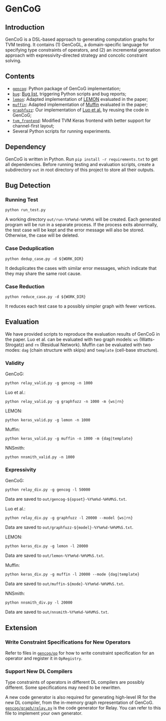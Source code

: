 # GenCoG

## Introduction

GenCoG is a DSL-based approach to generating computation graphs for TVM testing. It contains (1)
GenCoGL, a domain-specific language for specifying type constraints of operators, and (2) an
incremental generation approach with expressivity-directed strategy and concolic constraint solving.

## Contents

* [`gencog`](gencog): Python package of GenCoG implementation;
* [`bug`](bug): [Bug list](bug/bug_list.md), triggering Python scripts and bug reports;
* [`lemon`](lemon): Adapted implementation of [LEMON](https://github.com/Jacob-yen/LEMON) evaluated
  in the paper;
* [`muffin`](muffin): Adapted implementation of [Muffin](https://github.com/library-testing/Muffin)
  evaluated in the paper;
* [`graphfuzz`](graphfuzz): Our implementation
  of [Luo et al.](https://ieeexplore.ieee.org/document/9401995/) by reusing the code in GenCoG;
* [`tvm_frontend`](tvm_frontend): Modified TVM Keras frontend with better support for channel-first
  layout;
* Several Python scripts for running experiments.

## Dependency

GenCoG is written in Python. Run `pip install -r requirements.txt` to get all dependencies. Before
running testing and evaluation scripts, create a subdirectory `out` in root directory of this
project to store all their outputs.

## Bug Detection

### Running Test

```shell
python run_test.py
```

A working directory `out/run-%Y%m%d-%H%M%S` will be created. Each generated program will be run in a
separate process. If the process exits abnormally, the test case will be kept and the error message
will also be stored. Otherwise, the case will be deleted.

### Case Deduplication

```shell
python dedup_case.py -d ${WORK_DIR}
```

It deduplicates the cases with similar error messages, which indicate that they may share the same
root cause.

### Case Reduction

```shell
python reduce_case.py -d ${WORK_DIR}
```

It reduces each test case to a possibly simpler graph with fewer vertices.

## Evaluation

We have provided scripts to reproduce the evaluation results of GenCoG in the paper. Luo et al. can
be evaluated with two graph models: `ws` (Watts-Strogatz) and `rn` (Residual Network). Muffin can be
evaluated with two modes: `dag` (chain structure with skips) and `template` (cell-base structure).

### Validity

GenCoG:

```shell
python relay_valid.py -g gencog -n 1000
```

Luo et al.:

```shell
python relay_valid.py -g graphfuzz -n 1000 -m {ws|rn}
```

LEMON:

```shell
python keras_valid.py -g lemon -n 1000
```

Muffin:

```shell
python keras_valid.py -g muffin -n 1000 -m {dag|template}
```

NNSmith:

```shell
python nnsmith_valid.py -n 1000
```

### Expressivity

GenCoG:

```shell
python relay_div.py -g gencog -l 50000
```

Data are saved to `out/gencog-${opset}-%Y%m%d-%H%M%S.txt`.

Luo et al.:

```shell
python relay_div.py -g graphfuzz -l 20000 --model {ws|rn}
```

Data are saved to `out/graphfuzz-${model}-%Y%m%d-%H%M%S.txt`.

LEMON:

```shell
python keras_div.py -g lemon -l 20000
```

Data are saved to `out/lemon-%Y%m%d-%H%M%S.txt`.

Muffin:

```shell
python keras_div.py -g muffin -l 20000 --mode {dag|template}
```

Data are saved to `out/muffin-${mode}-%Y%m%d-%H%M%S.txt`.

NNSmith:

```shell
python nnsmith_div.py -l 20000
```

Data are saved to `out/nnsmith-%Y%m%d-%H%M%S.txt`.

## Extension

### Write Constraint Specifications for New Operators

Refer to files in [`gencog/op`](gencog/op) for how to write constraint specification for an operator
and register it in `OpRegistry`.

### Support New DL Compilers

Type constraints of operators in different DL compilers are possibly different. Some specifications
may need to be rewritten.

A new code generator is also required for generating high-level IR for the new DL compiler, from the
in-memory graph representation of GenCoG. [`gencog/graph/relay.py`](gencog/graph/relay.py) is the
code generator for Relay. You can refer to this file to implement your own generator.

